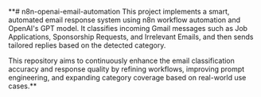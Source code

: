 **# n8n-openai-email-automation
This project implements a smart, automated email response system using n8n workflow automation and OpenAI's GPT model. It classifies incoming Gmail messages such as Job Applications, Sponsorship Requests, and Irrelevant Emails, and then sends tailored replies based on the detected category.

This repository aims to continuously enhance the email classification accuracy and response quality by refining workflows, improving prompt engineering, and expanding category coverage based on real-world use cases.**

